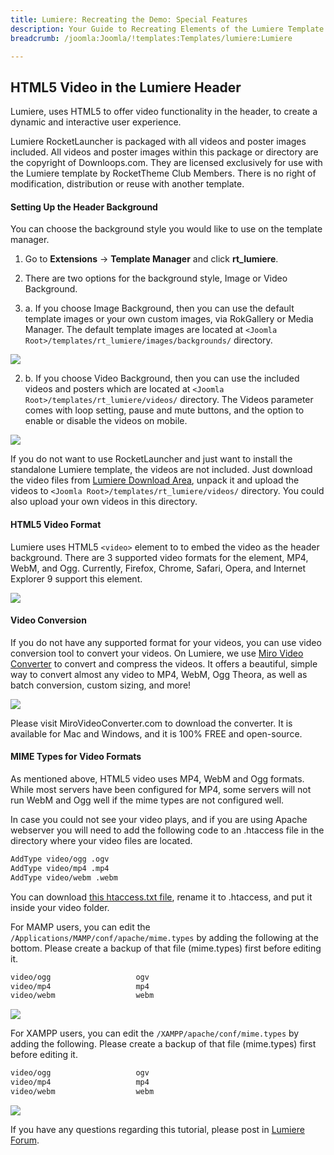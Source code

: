 ```yaml
---
title: Lumiere: Recreating the Demo: Special Features
description: Your Guide to Recreating Elements of the Lumiere Template for Joomla
breadcrumb: /joomla:Joomla/!templates:Templates/lumiere:Lumiere

---
```


HTML5 Video in the Lumiere Header
-----
Lumiere, uses HTML5 to offer video functionality in the header, to create a dynamic and interactive user experience. 

Lumiere RocketLauncher is packaged with all videos and poster images included. All videos and poster images within this package or directory are the copyright of Downloops.com. They are licensed exclusively for use with the Lumiere template by RocketTheme Club Members. There is no right of modification, distribution or reuse with another template. 


#### Setting Up the Header Background

You can choose the background style you would like to use on the template manager.

1. Go to **Extensions** → **Template Manager** and click **rt_lumiere**.

2. There are two options for the background style, Image or Video Background. 

2. a. If you choose Image Background, then you can use the default template images or your own custom images, via RokGallery or Media Manager. The default template images are located at `<Joomla Root>/templates/rt_lumiere/images/backgrounds/` directory.

![][demo]

2. b. If you choose Video Background, then you can use the included videos and posters which are located at `<Joomla Root>/templates/rt_lumiere/videos/` directory. The Videos parameter comes with loop setting, pause and mute buttons, and the option to enable or disable the videos on mobile.

![][demo2]

If you do not want to use RocketLauncher and just want to install the standalone Lumiere template, the videos are not included. Just download the video files from [Lumiere Download Area][lumiere], unpack it and upload the videos to `<Joomla Root>/templates/rt_lumiere/videos/` directory. You could also upload your own videos in this directory.


#### HTML5 Video Format

Lumiere uses HTML5 `<video>` element to to embed the video as the header background. There are 3 supported video formats for the element, MP4, WebM, and Ogg. Currently, Firefox, Chrome, Safari, Opera, and Internet Explorer 9 support this element.

![][demo3]


#### Video Conversion

If you do not have any supported format for your videos, you can use video conversion tool to convert your videos. On Lumiere, we use [Miro Video Converter][miro] to convert and compress the videos. It offers a beautiful, simple way to convert almost any video to MP4, WebM, Ogg Theora, as well as batch conversion, custom sizing, and more!

![][demo4]

Please visit MiroVideoConverter.com to download the converter. It is available for Mac and Windows, and it is 100% FREE and open-source.


#### MIME Types for Video Formats

As mentioned above, HTML5 video uses MP4, WebM and Ogg formats. While most servers have been configured for MP4, some servers will not run WebM and Ogg well if the mime types are not configured well.

In case you could not see your video plays, and if you are using Apache webserver you will need to add the following code to an .htaccess file in the directory where your video files are located. 

~~~ html
AddType video/ogg .ogv
AddType video/mp4 .mp4
AddType video/webm .webm
~~~


You can download [this htaccess.txt file](http://www.rockettheme.com/forum/attachment/84990/htaccess.txt), rename it to .htaccess, and put it inside your video folder.

For MAMP users, you can edit the `/Applications/MAMP/conf/apache/mime.types` by adding the following at the bottom. Please create a backup of that file (mime.types) first before editing it.

~~~ html
video/ogg                   ogv
video/mp4                   mp4
video/webm                  webm
~~~

![][demo5]

For XAMPP users, you can edit the `/XAMPP/apache/conf/mime.types` by adding the following. Please create a backup of that file (mime.types) first before editing it.
 
~~~ html
video/ogg                   ogv
video/mp4                   mp4
video/webm                  webm
~~~

![][demo6]

If you have any questions regarding this tutorial, please post in [Lumiere Forum][forum].

[demo]: assets/video_1.jpg
[demo2]: assets/video_2.jpg
[demo3]: assets/video_3.jpg
[demo4]: assets/video_4.jpg
[demo5]: assets/video_5.jpg
[demo6]: assets/video_6.jpg
[lumiere]: http://www.rockettheme.com/joomla-downloads/club/3333-lumiere
[miro]: http://www.mirovideoconverter.com/
[forum]: http://www.rockettheme.com/forum/joomla-template-lumiere